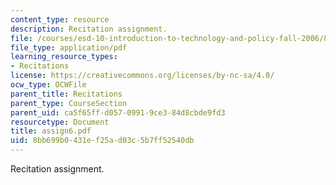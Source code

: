 ```yaml
---
content_type: resource
description: Recitation assignment.
file: /courses/esd-10-introduction-to-technology-and-policy-fall-2006/8bb699b0431ef25ad03c5b7ff52540db_assign6.pdf
file_type: application/pdf
learning_resource_types:
- Recitations
license: https://creativecommons.org/licenses/by-nc-sa/4.0/
ocw_type: OCWFile
parent_title: Recitations
parent_type: CourseSection
parent_uid: ca5f65ff-d057-0991-9ce3-84d8cbde9fd3
resourcetype: Document
title: assign6.pdf
uid: 8bb699b0-431e-f25a-d03c-5b7ff52540db
---
```

Recitation assignment.